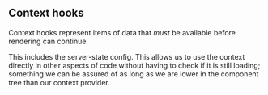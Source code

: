 ## Context hooks

Context hooks represent items of data that _must_ be available before rendering can continue.

This includes the server-state config. This allows us to use the context directly in other aspects of code without having to check if it is still loading; something we can be assured of as long as we are lower in the component tree than our context provider.
